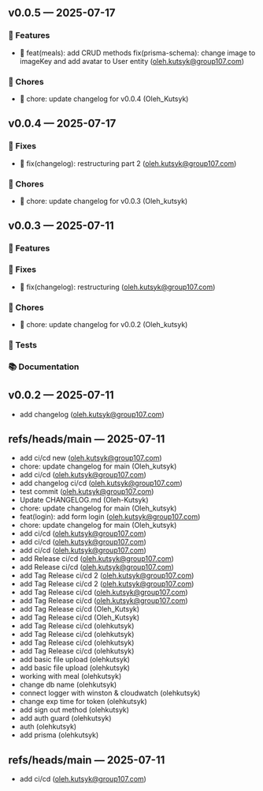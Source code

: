 ## v0.0.5 — 2025-07-17

### 🚀 Features

- 🚀 feat(meals): add CRUD methods fix(prisma-schema): change image to imageKey and add avatar to User entity (oleh.kutsyk@group107.com)

### 🧼 Chores

- 🧼 chore: update changelog for v0.0.4 (Oleh_Kutsyk)

## v0.0.4 — 2025-07-17

### 🐛 Fixes

- 🐛 fix(changelog): restructuring part 2 (oleh.kutsyk@group107.com)

### 🧼 Chores

- 🧼 chore: update changelog for v0.0.3 (Oleh_kutsyk)

## v0.0.3 — 2025-07-11

### 🚀 Features


### 🐛 Fixes

- 🐛 fix(changelog): restructuring (oleh.kutsyk@group107.com)

### 🧼 Chores

- 🧼 chore: update changelog for v0.0.2 (Oleh_kutsyk)

### 🧪 Tests


### 📚 Documentation


## v0.0.2 — 2025-07-11

- add changelog (oleh.kutsyk@group107.com)

## refs/heads/main — 2025-07-11

- add ci/cd new (oleh.kutsyk@group107.com)
- chore: update changelog for main (Oleh_kutsyk)
- add ci/cd (oleh.kutsyk@group107.com)
- add changelog ci/cd (oleh.kutsyk@group107.com)
- test commit (oleh.kutsyk@group107.com)
- Update CHANGELOG.md (Oleh-Kutsyk)
- chore: update changelog for main (Oleh_kutsyk)
- feat(login): add form login (oleh.kutsyk@group107.com)
- chore: update changelog for main (Oleh_kutsyk)
- add ci/cd (oleh.kutsyk@group107.com)
- add ci/cd (oleh.kutsyk@group107.com)
- add ci/cd (oleh.kutsyk@group107.com)
- add Release ci/cd (oleh.kutsyk@group107.com)
- add Release ci/cd (oleh.kutsyk@group107.com)
- add Tag Release ci/cd 2 (oleh.kutsyk@group107.com)
- add Tag Release ci/cd 2 (oleh.kutsyk@group107.com)
- add Tag Release ci/cd (oleh.kutsyk@group107.com)
- add Tag Release ci/cd (oleh.kutsyk@group107.com)
- add Tag Release ci/cd (Oleh_Kutsyk)
- add Tag Release ci/cd (Oleh_Kutsyk)
- add Tag Release ci/cd (olehkutsyk)
- add Tag Release ci/cd (olehkutsyk)
- add Tag Release ci/cd (olehkutsyk)
- add Tag Release ci/cd (olehkutsyk)
- add basic file upload (olehkutsyk)
- add basic file upload (olehkutsyk)
- working with meal (olehkutsyk)
- change db name (olehkutsyk)
- connect logger with winston & cloudwatch (olehkutsyk)
- change exp time for token (olehkutsyk)
- add sign out method (olehkutsyk)
- add auth guard (olehkutsyk)
- auth (olehkutsyk)
- add prisma (olehkutsyk)

## refs/heads/main — 2025-07-11

- add ci/cd (oleh.kutsyk@group107.com)


